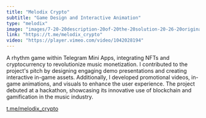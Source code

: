 ```yaml
---
title: "Melodix Crypto"
subtitle: "Game Design and Interactive Animation"
type: "melodix"
image: "images/7-20-20description-20of-20the-20solution-20-26-20originality-20of-20the-20solution-202-2.png"
link: "https://t.me/melodix_crypto"
video: "https://player.vimeo.com/video/1042028194"
---
```


A rhythm game within Telegram Mini Apps, integrating NFTs and cryptocurrency to revolutionize music monetization. I contributed to the project's pitch by designing engaging demo presentations and creating interactive in-game assets. Additionally, I developed promotional videos, in-game animations, and visuals to enhance the user experience. The project debuted at a hackathon, showcasing its innovative use of blockchain and gamification in the music industry.

[t.me/melodix_crypto](https://t.me/melodix_crypto)


